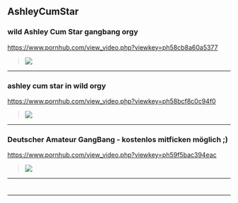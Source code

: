 ## AshleyCumStar
### wild Ashley Cum Star gangbang orgy
https://www.pornhub.com/view_video.php?viewkey=ph58cb8a60a5377
>![](https://ci.phncdn.com/videos/201703/17/109914612/original/(m=ecuKGgaaaa)(mh=6gZnH1Pfd2uk_ZSd)6.jpg)
---
### ashley cum star in wild orgy
https://www.pornhub.com/view_video.php?viewkey=ph58bcf8c0c94f0
>![](https://ci.phncdn.com/videos/201703/06/108644042/original/(m=ecuKGgaaaa)(mh=Vg8U9Khd_4mD39wd)12.jpg)
---
### Deutscher Amateur GangBang - kostenlos mitficken möglich ;)
https://www.pornhub.com/view_video.php?viewkey=ph59f5bac394eac
>![](https://ci.phncdn.com/videos/201710/29/138914212/original/(m=ecuKGgaaaa)(mh=oNFKMLpokfUy4j0l)1.jpg)
---
### 

>![]()
---
